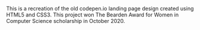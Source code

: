 This is a recreation of the old codepen.io landing page design created using HTML5 and CSS3. This project won The Bearden Award for Women in Computer Science scholarship in October 2020.
